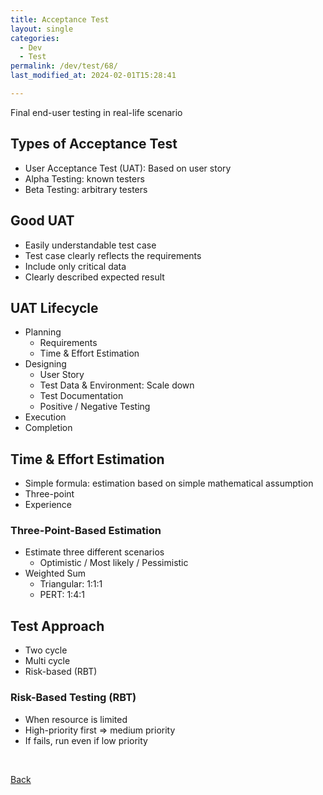 ```yaml
---
title: Acceptance Test
layout: single
categories:
  - Dev
  - Test
permalink: /dev/test/68/
last_modified_at: 2024-02-01T15:28:41

---
```


Final end-user testing in real-life scenario

## Types of Acceptance Test

- User Acceptance Test (UAT): Based on user story
- Alpha Testing: known testers
- Beta Testing: arbitrary testers

## Good UAT

- Easily understandable test case
- Test case clearly reflects the requirements
- Include only critical data
- Clearly described expected result

## UAT Lifecycle

- Planning
    - Requirements
    - Time & Effort Estimation
- Designing
    - User Story
    - Test Data & Environment: Scale down
    - Test Documentation
    - Positive / Negative Testing
- Execution
- Completion

## Time & Effort Estimation

- Simple formula: estimation based on simple mathematical assumption
- Three-point
- Experience

### Three-Point-Based Estimation

- Estimate three different scenarios
    - Optimistic / Most likely / Pessimistic
- Weighted Sum
    - Triangular: 1:1:1
    - PERT: 1:4:1

## Test Approach

- Two cycle
- Multi cycle
- Risk-based (RBT)

### Risk-Based Testing (RBT)

- When resource is limited
- High-priority first ⇒ medium priority
- If fails, run even if low priority

<br>

[Back](/dev/test/)